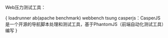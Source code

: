 Web压力测试工具：

{
	loadrunner
	ab(apache benchmark)
	webbench
	tsung
	casperjs：CasperJS是一个开源的导航脚本处理和测试工具，基于PhantomJS（前端自动化测试工具）编写
}
